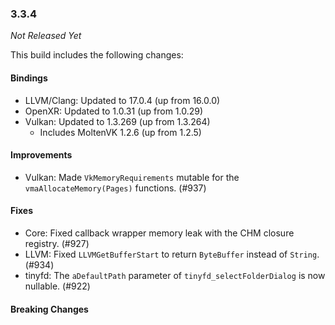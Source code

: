 ### 3.3.4

_Not Released Yet_

This build includes the following changes:

#### Bindings

- LLVM/Clang: Updated to 17.0.4 (up from 16.0.0)
- OpenXR: Updated to 1.0.31 (up from 1.0.29)
- Vulkan: Updated to 1.3.269 (up from 1.3.264)
  * Includes MoltenVK 1.2.6 (up from 1.2.5)
 
#### Improvements

- Vulkan: Made `VkMemoryRequirements` mutable for the `vmaAllocateMemory(Pages)` functions. (#937)

#### Fixes

- Core: Fixed callback wrapper memory leak with the CHM closure registry. (#927)
- LLVM: Fixed `LLVMGetBufferStart` to return `ByteBuffer` instead of `String`. (#934)
- tinyfd: The `aDefaultPath` parameter of `tinyfd_selectFolderDialog` is now nullable. (#922)

#### Breaking Changes
